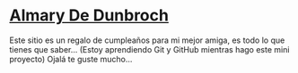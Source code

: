 # [Almary De Dunbroch](https://almarydedunbroch.github.io "Almary De Dunbroch")
Este sitio es un regalo de cumpleaños para mi mejor amiga, es todo lo que tienes que saber...
(Estoy aprendiendo Git y GitHub mientras hago este mini proyecto)
Ojalá te guste mucho...
